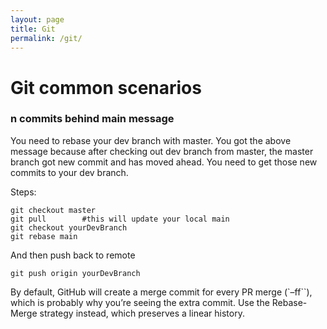 ```yaml
---
layout: page
title: Git
permalink: /git/
---
```


# Git common scenarios

### n commits behind main message

You need to rebase your dev branch with master. You got the above message because after checking out dev branch from master, the master branch got new commit and has moved ahead. You need to get those new commits to your dev branch.

Steps:

```
git checkout master
git pull        #this will update your local main
git checkout yourDevBranch
git rebase main
```

And then push back to remote

```
git push origin yourDevBranch
```

By default, GitHub will create a merge commit for every PR merge (`–ff``), which is probably why you’re seeing the extra commit. Use the Rebase-Merge strategy instead, which preserves a linear history.
